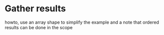 # Gather results

howto, use an array shape to simplify the example and a note that ordered results can be done in the scope
